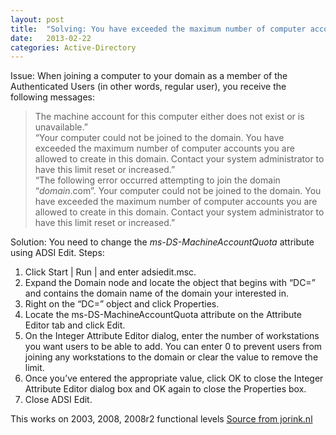 ```yaml
---
layout: post
title:  "Solving: You have exceeded the maximum number of computer accounts you are allowed to create in this domain..."
date:   2013-02-22
categories: Active-Directory
---
```

Issue: When joining a computer to your domain as a member of the Authenticated Users (in other words, regular user), you receive the following messages:

> The machine account for this computer either does not exist or is unavailable.”  
> “Your computer could not be joined to the domain. You have exceeded the maximum number of computer accounts you are allowed to create in this domain. Contact your system administrator to have this limit reset or increased.”  
> “The following error occurred attempting to join the domain “<var>domain</var>.com”. Your computer could not be joined to the domain. You have exceeded the maximum number of computer accounts you are allowed to create in this domain. Contact your system administrator to have this limit reset or increased.”

Solution: You need to change the _ms-DS-MachineAccountQuota_ attribute using ADSI Edit. Steps:

1.  Click Start | Run | and enter adsiedit.msc.
2.  Expand the Domain node and locate the object that begins with “DC=” and contains the domain name of the domain your interested in.
3.  Right on the “DC=” object and click Properties.
4.  Locate the ms-DS-MachineAccountQuota attribute on the Attribute Editor tab and click Edit.
5.  On the Integer Attribute Editor dialog, enter the number of workstations you want users to be able to add. You can enter 0 to prevent users from joining any workstations to the domain or clear the value to remove the limit.
6.  Once you’ve entered the appropriate value, click OK to close the Integer Attribute Editor dialog box and OK again to close the Properties box.
7.  Close ADSI Edit.

This works on 2003, 2008, 2008r2 functional levels [Source from jorink.nl](http://www.jorink.nl/2010/09/increase-the-number-of-workstations-a-user-can-join-to-a-domain/)